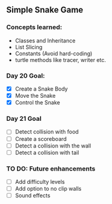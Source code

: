## Simple Snake Game

### Concepts learned:
- Classes and Inheritance
- List Slicing
- Constants (Avoid hard-coding)
- turtle methods like tracer, writer etc. 

### Day 20 Goal:
- [X] Create a Snake Body
- [X] Move the Snake
- [X] Control the Snake

### Day 21 Goal
- [ ] Detect collision with food
- [ ] Create a scoreboard
- [ ] Detect a collision with the wall
- [ ] Detect a collision with tail

### TO DO: Future enhancements
- [ ] Add difficulty levels
- [ ] Add option to no clip walls
- [ ] Sound effects